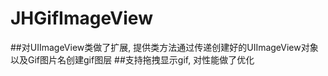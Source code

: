# JHGifImageView

##对UIImageView类做了扩展, 提供类方法通过传递创建好的UIImageView对象以及Gif图片名创建gif图层
##支持拖拽显示gif, 对性能做了优化
